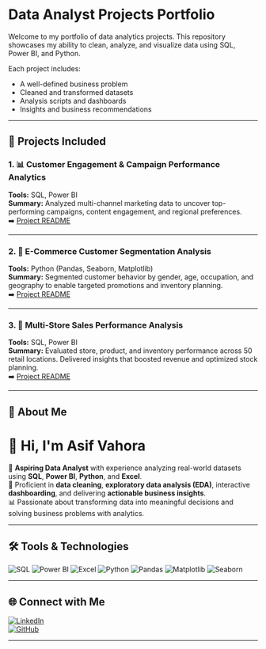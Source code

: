 # Data Analyst Projects Portfolio

Welcome to my portfolio of data analytics projects. This repository showcases my ability to clean, analyze, and visualize data using SQL, Power BI, and Python.

Each project includes:
- A well-defined business problem
- Cleaned and transformed datasets
- Analysis scripts and dashboards
- Insights and business recommendations

---

## 📁 Projects Included

### 1. 📊 Customer Engagement & Campaign Performance Analytics
**Tools:** SQL, Power BI  
**Summary:** Analyzed multi-channel marketing data to uncover top-performing campaigns, content engagement, and regional preferences.  
➡️ [Project README](./Customer_Engagement_Campaign_Performance_Analytics/README.md)

---

### 2. 🛒 E-Commerce Customer Segmentation Analysis
**Tools:** Python (Pandas, Seaborn, Matplotlib)  
**Summary:** Segmented customer behavior by gender, age, occupation, and geography to enable targeted promotions and inventory planning.  
➡️ [Project README](./E-Commerce_Customer_Segmentation_Analysis/README.md)

---

### 3. 🧸 Multi-Store Sales Performance Analysis
**Tools:** SQL, Power BI  
**Summary:** Evaluated store, product, and inventory performance across 50 retail locations. Delivered insights that boosted revenue and optimized stock planning.  
➡️ [Project README](./Multi_Store_Sales_Analysis/README.md)

---

## 📎 About Me

# 👋 Hi, I'm Asif Vahora

🎯 **Aspiring Data Analyst** with experience analyzing real-world datasets using **SQL**, **Power BI**, **Python**, and **Excel**.  
🧹 Proficient in **data cleaning**, **exploratory data analysis (EDA)**, interactive **dashboarding**, and delivering **actionable business insights**.  
📊 Passionate about transforming data into meaningful decisions and solving business problems with analytics.

---

## 🛠️ Tools & Technologies

![SQL](https://img.shields.io/badge/SQL-Server-informational?style=flat&logo=postgresql&logoColor=white&color=blue)
![Power BI](https://img.shields.io/badge/Power%20BI-Dashboarding-orange?style=flat&logo=powerbi&logoColor=white)
![Excel](https://img.shields.io/badge/Excel-Advanced-green?style=flat&logo=microsoft-excel&logoColor=white)
![Python](https://img.shields.io/badge/Python-Data%20Analysis-yellow?style=flat&logo=python&logoColor=white)
![Pandas](https://img.shields.io/badge/Pandas-Data%20Cleaning-purple?style=flat&logo=pandas)
![Matplotlib](https://img.shields.io/badge/Matplotlib-Visualization-blueviolet?style=flat&logo=matplotlib)
![Seaborn](https://img.shields.io/badge/Seaborn-Statistical%20Plots-lightblue?style=flat&logo=seaborn)


---

## 🌐 Connect with Me

[![LinkedIn](https://img.shields.io/badge/LinkedIn-Asif%20Vahora-blue?style=flat&logo=linkedin)](https://www.linkedin.com/in/asif-vahora-4bb224241)  
[![GitHub](https://img.shields.io/badge/GitHub-av3011-333?style=flat&logo=github)](https://github.com/av3011)

---
